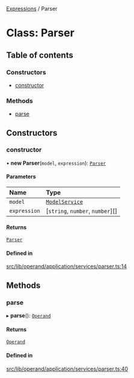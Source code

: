 [Expressions](../README.md) / Parser

# Class: Parser

## Table of contents

### Constructors

- [constructor](Parser.md#constructor)

### Methods

- [parse](Parser.md#parse)

## Constructors

### constructor

• **new Parser**(`model`, `expression`): [`Parser`](Parser.md)

#### Parameters

| Name | Type |
| :------ | :------ |
| `model` | [`ModelService`](../interfaces/ModelService.md) |
| `expression` | [`string`, `number`, `number`][] |

#### Returns

[`Parser`](Parser.md)

#### Defined in

[src/lib/operand/application/services/parser.ts:14](https://github.com/FlavioLionelRita/3xpr/blob/aba9c36/src/lib/operand/application/services/parser.ts#L14)

## Methods

### parse

▸ **parse**(): [`Operand`](Operand.md)

#### Returns

[`Operand`](Operand.md)

#### Defined in

[src/lib/operand/application/services/parser.ts:40](https://github.com/FlavioLionelRita/3xpr/blob/aba9c36/src/lib/operand/application/services/parser.ts#L40)
